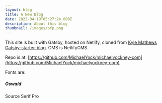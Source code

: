 ```yaml
---
layout: blog
title: A New Blog
date: 2022-04-19T05:27:24.800Z
description: About this blog
thumbnail: /images/pfp.png
---
```

This site is built with Gatsby, hosted on Netlify, cloned from [Kyle Mathews](https://twitter.com/kylemathews) [Gatsby-starter-blog](https://github.com/gatsbyjs/gatsby-starter-blog).
CMS is NetlifyCMS.

Repo is at: [https://github.com/MichaelYock/michaelyockney-com](https://github.com/MichaelYock/michaelyockney-com)

Fonts are: 
##### Oswald
Source Serif Pro
